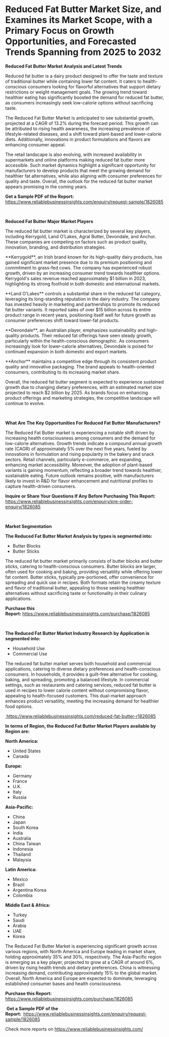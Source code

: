 <p><h1>Reduced Fat Butter Market Size, and Examines its Market Scope, with a Primary Focus on Growth Opportunities, and Forecasted Trends Spanning from 2025 to 2032</h1></p><p><strong>Reduced Fat Butter Market Analysis and Latest Trends</strong></p>
<p><p>Reduced fat butter is a dairy product designed to offer the taste and texture of traditional butter while containing lower fat content. It caters to health-conscious consumers looking for flavorful alternatives that support dietary restrictions or weight management goals. The growing trend toward healthier eating has significantly boosted the demand for reduced fat butter, as consumers increasingly seek low-calorie options without sacrificing taste.</p><p>The Reduced Fat Butter Market is anticipated to see substantial growth, projected at a CAGR of 13.2% during the forecast period. This growth can be attributed to rising health awareness, the increasing prevalence of lifestyle-related diseases, and a shift toward plant-based and lower-calorie diets. Additionally, innovations in product formulations and flavors are enhancing consumer appeal. </p><p>The retail landscape is also evolving, with increased availability in supermarkets and online platforms making reduced fat butter more accessible. Such market dynamics highlight a significant opportunity for manufacturers to develop products that meet the growing demand for healthier fat alternatives, while also aligning with consumer preferences for quality and taste. Overall, the outlook for the reduced fat butter market appears promising in the coming years.</p></p>
<p><strong>Get a Sample PDF of the Report:&nbsp;</strong> <a href="https://www.reliablebusinessinsights.com/enquiry/request-sample/1826085?utm_campaign=2199&utm_medium=2&utm_source=Github&utm_content=ia&utm_term=14022025&utm_id=reduced-fat-butter">https://www.reliablebusinessinsights.com/enquiry/request-sample/1826085</a></p>
<p>&nbsp;</p>
<p><strong>Reduced Fat Butter Major Market Players</strong></p>
<p><p>The reduced fat butter market is characterized by several key players, including Kerrygold, Land O’Lakes, Agral Butter, Devondale, and Anchor. These companies are competing on factors such as product quality, innovation, branding, and distribution strategies.</p><p>**Kerrygold**, an Irish brand known for its high-quality dairy products, has gained significant market presence due to its premium positioning and commitment to grass-fed cows. The company has experienced robust growth, driven by an increasing consumer trend towards healthier options. Kerrygold's sales revenue reached approximately $1 billion in 2023, highlighting its strong foothold in both domestic and international markets.</p><p>**Land O’Lakes** controls a substantial share in the reduced fat category, leveraging its long-standing reputation in the dairy industry. The company has invested heavily in marketing and partnerships to promote its reduced fat butter variants. It reported sales of over $15 billion across its entire product range in recent years, positioning itself well for future growth as consumer preferences shift toward lower-fat products.</p><p>**Devondale**, an Australian player, emphasizes sustainability and high-quality products. Their reduced fat offerings have seen steady growth, particularly within the health-conscious demographic. As consumers increasingly look for lower-calorie alternatives, Devondale is poised for continued expansion in both domestic and export markets.</p><p>**Anchor** maintains a competitive edge through its consistent product quality and innovative packaging. The brand appeals to health-oriented consumers, contributing to its increasing market share.</p><p>Overall, the reduced fat butter segment is expected to experience sustained growth due to changing dietary preferences, with an estimated market size projected to reach $2 billion by 2025. As brands focus on enhancing product offerings and marketing strategies, the competitive landscape will continue to evolve.</p></p>
<p>&nbsp;</p>
<p><strong>What Are The Key Opportunities For Reduced Fat Butter Manufacturers?</strong></p>
<p><p>The Reduced Fat Butter market is experiencing a notable shift driven by increasing health consciousness among consumers and the demand for low-calorie alternatives. Growth trends indicate a compound annual growth rate (CAGR) of approximately 5% over the next five years, fueled by innovations in formulation and rising popularity in the bakery and snack sectors. Retail channels, particularly e-commerce, are expanding, enhancing market accessibility. Moreover, the adoption of plant-based variants is gaining momentum, reflecting a broader trend towards healthier, sustainable eating. Future outlook remains positive, with manufacturers likely to invest in R&D for flavor enhancement and nutritional profiles to capture health-driven consumers.</p></p>
<p><strong>Inquire or Share Your Questions If Any Before Purchasing This Report:</strong> <a href="https://www.reliablebusinessinsights.com/enquiry/pre-order-enquiry/1826085?utm_campaign=2199&utm_medium=2&utm_source=Github&utm_content=ia&utm_term=14022025&utm_id=reduced-fat-butter">https://www.reliablebusinessinsights.com/enquiry/pre-order-enquiry/1826085</a></p>
<p>&nbsp;</p>
<p><strong>Market Segmentation</strong></p>
<p><strong>The Reduced Fat Butter Market Analysis by types is segmented into:</strong></p>
<p><ul><li>Butter Blocks</li><li>Butter Sticks</li></ul></p>
<p><p>The reduced fat butter market primarily consists of butter blocks and butter sticks, catering to health-conscious consumers. Butter blocks are larger, often used for cooking and baking, providing versatility while offering lower fat content. Butter sticks, typically pre-portioned, offer convenience for spreading and quick use in recipes. Both formats retain the creamy texture and flavor of traditional butter, appealing to those seeking healthier alternatives without sacrificing taste or functionality in their culinary applications.</p></p>
<p><strong>Purchase this Report:&nbsp;</strong><a href="https://www.reliablebusinessinsights.com/purchase/1826085?utm_campaign=2199&utm_medium=2&utm_source=Github&utm_content=ia&utm_term=14022025&utm_id=reduced-fat-butter">https://www.reliablebusinessinsights.com/purchase/1826085</a></p>
<p>&nbsp;</p>
<p><strong>The Reduced Fat Butter Market Industry Research by Application is segmented into:</strong></p>
<p><ul><li>Household Use</li><li>Commercial Use</li></ul></p>
<p><p>The reduced fat butter market serves both household and commercial applications, catering to diverse dietary preferences and health-conscious consumers. In households, it provides a guilt-free alternative for cooking, baking, and spreading, promoting a balanced lifestyle. In commercial settings, such as restaurants and catering services, reduced fat butter is used in recipes to lower calorie content without compromising flavor, appealing to health-focused customers. This dual-market approach enhances product versatility, meeting the increasing demand for healthier food options.</p></p>
<p><a href="https://www.reliablebusinessinsights.com/reduced-fat-butter-r1826085?utm_campaign=2199&utm_medium=2&utm_source=Github&utm_content=ia&utm_term=14022025&utm_id=reduced-fat-butter">&nbsp;https://www.reliablebusinessinsights.com/reduced-fat-butter-r1826085</a></p>
<p><strong>In terms of Region, the Reduced Fat Butter Market Players available by Region are:</strong></p>
<p>
    <p> <strong> North America: </strong>
        <ul>
            <li>United States</li>
            <li>Canada</li>
        </ul>
        </p> 
    <p> <strong> Europe: </strong>
        <ul>
            <li>Germany</li>
            <li>France</li>
            <li>U.K.</li>
            <li>Italy</li>
            <li>Russia</li>
        </ul>
        </p> 
    <p> <strong> Asia-Pacific: </strong>
        <ul>
            <li>China</li>
            <li>Japan</li>
            <li>South Korea</li>
            <li>India</li>
            <li>Australia</li>
            <li>China Taiwan</li>
            <li>Indonesia</li>
            <li>Thailand</li>
            <li>Malaysia</li>
        </ul>
        </p> 
    <p> <strong> Latin America: </strong>
        <ul>
            <li>Mexico</li>
            <li>Brazil</li>
            <li>Argentina Korea</li>
            <li>Colombia</li>
        </ul>
        </p> 
    <p> <strong> Middle East & Africa: </strong>
        <ul>
            <li>Turkey</li>
            <li>Saudi</li>
            <li>Arabia</li>
            <li>UAE</li>
            <li>Korea</li>
        </ul>
    </p>
    </p>
<p><p>The Reduced Fat Butter Market is experiencing significant growth across various regions, with North America and Europe leading in market share, holding approximately 35% and 30%, respectively. The Asia-Pacific region is emerging as a key player, projected to grow at a CAGR of around 6%, driven by rising health trends and dietary preferences. China is witnessing increasing demand, contributing approximately 15% to the global market. Overall, North America and Europe are expected to dominate, leveraging established consumer bases and health consciousness.</p></p>
<p><strong>Purchase this Report: </strong><a href="https://www.reliablebusinessinsights.com/purchase/1826085?utm_campaign=2199&utm_medium=2&utm_source=Github&utm_content=ia&utm_term=14022025&utm_id=reduced-fat-butter">https://www.reliablebusinessinsights.com/purchase/1826085</a></p>
<p>&nbsp;<strong>Get a Sample PDF of the Report:&nbsp;&nbsp;</strong><a href="https://www.reliablebusinessinsights.com/enquiry/request-sample/1826085?utm_campaign=2199&utm_medium=2&utm_source=Github&utm_content=ia&utm_term=14022025&utm_id=reduced-fat-butter">https://www.reliablebusinessinsights.com/enquiry/request-sample/1826085</a></p>
<p><strong></strong></p>
<p>Check more reports on <a href="https://www.reliablebusinessinsights.com/?utm_campaign=2199&utm_medium=2&utm_source=Github&utm_content=ia&utm_term=14022025&utm_id=reduced-fat-butter">https://www.reliablebusinessinsights.com/</a></p>